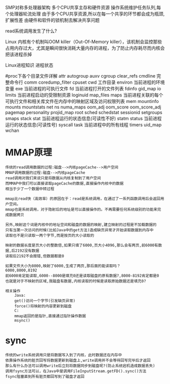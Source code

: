 SMP对称多处理器架构
多个CPU共享主存和硬件资源
操作系统维护任务队列,每个处理器轮流处理
由于多个CPU共享资源,所以在每一个共享的环节都会成为瓶颈,扩展性差
由硬件和软件的锁机制去解决共享问题

read系统调用发生了什么?

Linux 内核有个机制叫OOM killer（Out-Of-Memory killer），该机制会监控那些占用内存过大，尤其是瞬间很快消耗大量内存的进程，为了防止内存耗尽而内核会把该进程杀掉


Linux进程知识
进程状态

#proc下各个目录文件详解
attr
autogroup
auxv
cgroup
clear_refs
cmdline     完整命令行
comm
coredump_filter
cpuset
cwd         工作目录
environ     当前进程的环境变量
exe         当前进程的可执行文件
fd          当前进程打开的文件列表
fdinfo
gid_map
io
limits      当前进程启动的受限制资源
loginuid
map_files
maps        当前进程关联的每个可执行文件和相关库文件在内存中的映射区域及访问权限列表
mem
mountinfo
mounts
mountstats
net
ns
numa_maps
oom_adj
oom_score
oom_score_adj
pagemap
personality
projid_map
root
sched
schedstat
sessionid
setgroups
smaps
stack
stat        当前进程运行的状态信息(可读性不好)
statm
status      当前进程运行的状态信息(可读性号)
syscall
task        当前进程中的所有线程
timers
uid_map
wchan
# MMAP原理
    传统的read调用数据的过程:磁盘-->内核pageCache-->用户空间
    MMAP调用数据的过程:磁盘-->内核pageCache
    read调用对我们来说只是将数据从内核复制到了用户空间
    而MMAP中我们可以直接读取pageCache的数据,直接操作内核中的数据
    相当于少了一个数据中转过程
    
    mmap比read快（高效率）的原因在于：read是系统调用，在通过了一系列函数调用后会返回用户空间。
    mmap也是系统调用，对于隐射后的地址是可以直接操作的。不再需要任何系统级别的功能来完成数据拷贝
    
    另外,映射这个词是内核中的地址空间和磁盘的数据的映射,建立映射的过程是不加载数据的
    只有当第一次访问的时候(比如Java中的get方法)造成缺页异常才开始读取数据到内存中
    读取也不是只读取一两个字节,而是按页的大小读取的
    
    映射的数据长度是页大小的整数倍,如果只填了6000,页大小4096,那么会有两页,前6000有数据,后2192没有数据
    读取后2192不会报错,但数据都是0
    
    如果文件大小为8000,映射了6000,生成了两页,那后面的能读取吗？
    6000,8000,8192
    前6000肯定能读取,6000--8000是填充0还是读取磁盘的原有数据?,8000-8192肯定都是0
    也就是对于不映射的区域,我磁盘有数据,内核读取的时候是读取原始数据还是填充0?
    
    相关操作
        Java:
        get()访问一个字节(引发缺页异常)
        force()将映射的内容更新到磁盘
        C:
        mmap返回的是指针,直接通过指针操作数据
        msync()
    
# sync
    传统的write系统调用只是将数据写入到了内核，此时数据还在内存中
    依靠操作系统的脏页回写将数据更新到磁盘上,write调用并不会等待回写完毕后才返回
    那么有什么办法可以调用write后立刻将数据同步到磁盘呢?(防止系统宕机造成数据丢失)
    调用fsync方法可以，在Java中是调用FileInputStream.getFD().sync()方法
    fsync阻塞直到所有脏页都回写到了磁盘才返回
      
